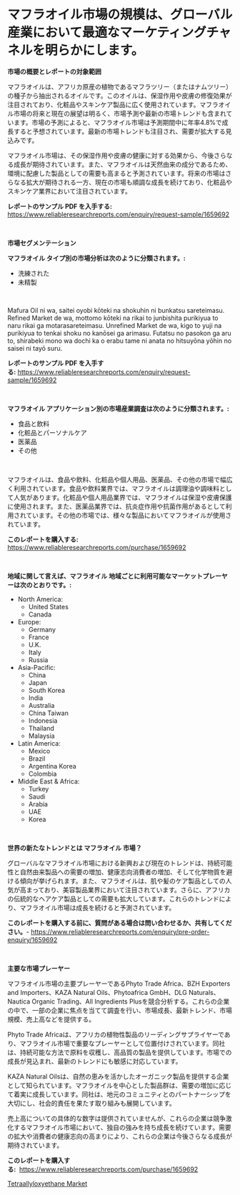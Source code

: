 <p><h1>マフラオイル市場の規模は、グローバル産業において最適なマーケティングチャネルを明らかにします。</h1></p><p><strong>市場の概要とレポートの対象範囲</strong></p>
<p><p>マフラオイルは、アフリカ原産の植物であるマフラツリー（またはナムツリー）の種子から抽出されるオイルです。このオイルは、保湿作用や皮膚の修復効果が注目されており、化粧品やスキンケア製品に広く使用されています。マフラオイル市場の将来と現在の展望は明るく、市場予測や最新の市場トレンドも含まれています。市場の予測によると、マフラオイル市場は予測期間中に年率4.8%で成長すると予想されています。最新の市場トレンドも注目され、需要が拡大する見込みです。</p><p>マフラオイル市場は、その保湿作用や皮膚の健康に対する効果から、今後さらなる成長が期待されています。また、マフラオイルは天然由来の成分であるため、環境に配慮した製品としての需要も高まると予測されています。将来の市場はさらなる拡大が期待される一方、現在の市場も順調な成長を続けており、化粧品やスキンケア業界において注目されています。</p></p>
<p><strong>レポートのサンプル PDF を入手する:</strong> <a href="https://www.reliableresearchreports.com/enquiry/request-sample/1659692">https://www.reliableresearchreports.com/enquiry/request-sample/1659692</a></p>
<p>&nbsp;</p>
<p><strong>市場セグメンテーション</strong></p>
<p><strong>マフラオイル タイプ別の市場分析は次のように分類されます。:</strong></p>
<p><ul><li>洗練された</li><li>未精製</li></ul></p>
<p>&nbsp;</p>
<p><p>Mafura Oil ni wa, saitei oyobi kōteki na shokuhin ni bunkatsu sareteimasu. Refined Market de wa, mottomo kōteki na rikai to junbishita purikiyua to naru rikai ga motarasareteimasu. Unrefined Market de wa, kigo to yuji na purikiyua to tenkai shoku no kanōsei ga arimasu. Futatsu no pasokon ga aru to, shirabeki mono wa dochi ka o erabu tame ni anata no hitsuyōna yōhin no saisei ni tayō suru.</p></p>
<p><strong>レポートのサンプル PDF を入手する:</strong>&nbsp;<a href="https://www.reliableresearchreports.com/enquiry/request-sample/1659692">https://www.reliableresearchreports.com/enquiry/request-sample/1659692</a></p>
<p>&nbsp;</p>
<p><strong> マフラオイル アプリケーション別の市場産業調査は次のように分類されます。:</strong></p>
<p><ul><li>食品と飲料</li><li>化粧品とパーソナルケア</li><li>医薬品</li><li>その他</li></ul></p>
<p>&nbsp;</p>
<p><p>マフラオイルは、食品や飲料、化粧品や個人用品、医薬品、その他の市場で幅広く利用されています。食品や飲料業界では、マフラオイルは調理油や調味料として人気があります。化粧品や個人用品業界では、マフラオイルは保湿や皮膚保護に使用されます。また、医薬品業界では、抗炎症作用や抗菌作用があるとして利用されています。その他の市場では、様々な製品においてマフラオイルが使用されています。</p></p>
<p><strong>このレポートを購入する:</strong>&nbsp; <a href="https://www.reliableresearchreports.com/purchase/1659692">https://www.reliableresearchreports.com/purchase/1659692</a></p>
<p>&nbsp;</p>
<p><strong>地域に関して言えば、マフラオイル 地域ごとに利用可能なマーケットプレーヤーは次のとおりです。:</strong></p>
<p><ul>
    <li>
        North America:
        <ul>
            <li>United States</li>
            <li>Canada</li>
        </ul>
    </li>
    <li>
        Europe:
        <ul>
            <li>Germany</li>
            <li>France</li>
            <li>U.K.</li>
            <li>Italy</li>
            <li>Russia</li>
        </ul>
    </li>
    <li>
        Asia-Pacific:
        <ul>
            <li>China</li>
            <li>Japan</li>
            <li>South Korea</li>
            <li>India</li>
            <li>Australia</li>
            <li>China Taiwan</li>
            <li>Indonesia</li>
            <li>Thailand</li>
            <li>Malaysia</li>
        </ul>
    </li>
    <li>
        Latin America:
        <ul>
            <li>Mexico</li>
            <li>Brazil</li>
            <li>Argentina Korea</li>
            <li>Colombia</li>
        </ul>
    </li>
    <li>
        Middle East & Africa:
        <ul>
            <li>Turkey</li>
            <li>Saudi</li>
            <li>Arabia</li>
            <li>UAE</li>
            <li>Korea</li>
        </ul>
    </li>
    </ul></p>
<p>&nbsp;</p>
<p><strong>世界の新たなトレンドとは マフラオイル 市場？</strong></p>
<p><p>グローバルなマフラオイル市場における新興および現在のトレンドは、持続可能性と自然由来製品への需要の増加、健康志向消費者の増加、そして化学物質を避ける傾向が挙げられます。また、マフラオイルは、肌や髪のケア製品としての人気が高まっており、美容製品業界において注目されています。さらに、アフリカの伝統的なヘアケア製品としての需要も拡大しています。これらのトレンドにより、マフラオイル市場は成長を続けると予測されています。</p></p>
<p><strong>このレポートを購入する前に、質問がある場合は問い合わせるか、共有してください。</strong>- <a href="https://www.reliableresearchreports.com/enquiry/pre-order-enquiry/1659692">https://www.reliableresearchreports.com/enquiry/pre-order-enquiry/1659692</a></p>
<p>&nbsp;</p>
<p><strong>主要な市場プレーヤー</strong></p>
<p><p>マフラオイル市場の主要プレーヤーであるPhyto Trade Africa、BZH Exporters and Importers、KAZA Natural Oils、Phytoafrica GmbH、DLG Naturals、Nautica Organic Trading、All Ingredients Plusを競合分析する。これらの企業の中で、一部の企業に焦点を当てて調査を行い、市場成長、最新トレンド、市場規模、売上高などを提供する。</p><p>Phyto Trade Africaは、アフリカの植物性製品のリーディングサプライヤーであり、マフラオイル市場で重要なプレーヤーとして位置付けされています。同社は、持続可能な方法で原料を収穫し、高品質の製品を提供しています。市場での成長が見込まれ、最新のトレンドにも敏感に対応しています。</p><p>KAZA Natural Oilsは、自然の恵みを活かしたオーガニック製品を提供する企業として知られています。マフラオイルを中心とした製品群は、需要の増加に応じて着実に成長しています。同社は、地元のコミュニティとのパートナーシップを大切にし、社会的責任を果たす取り組みも展開しています。</p><p>売上高についての具体的な数字は提供されていませんが、これらの企業は競争激化するマフラオイル市場において、独自の強みを持ち成長を続けています。需要の拡大や消費者の健康志向の高まりにより、これらの企業は今後さらなる成長が期待されています。</p></p>
<p><strong>このレポートを購入する:</strong>&nbsp;&nbsp;<a href="https://www.reliableresearchreports.com/purchase/1659692">https://www.reliableresearchreports.com/purchase/1659692</a></p>
<p><p><a href="https://chivalrous-flock-a86.notion.site/Tetraallyloxyethane-Market-Size-Evaluating-its-Market-Trends-Growth-and-Projections-2024-2031-6c4be36eb5e34afab060778231e9c7aa">Tetraallyloxyethane Market</a></p></p>